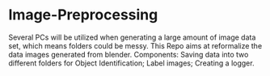 # Image-Preprocessing
Several PCs will be utilized when generating a large amount of image data set, which means folders could be messy.
This Repo aims at reformalize the data images generated from blender.
Components: Saving data into two different folders for Object Identification; Label images; Creating a logger.
